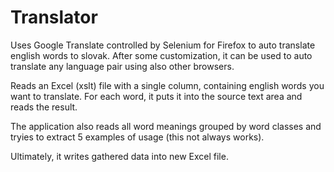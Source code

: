 # Translator

Uses Google Translate controlled by Selenium for Firefox to auto translate english words to slovak.
After some customization, it can be used to auto translate any language pair using also other browsers.

Reads an Excel (xslt) file with a single column, containing english words you want to translate.
For each word, it puts it into the source text area and reads the result.

The application also reads all word meanings grouped by word classes and tryies to extract 5 examples of usage (this not always works).

Ultimately, it writes gathered data into new Excel file.
